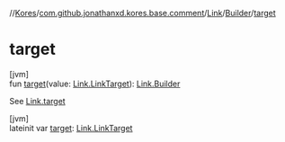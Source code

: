 //[Kores](../../../../index.md)/[com.github.jonathanxd.kores.base.comment](../../index.md)/[Link](../index.md)/[Builder](index.md)/[target](target.md)

# target

[jvm]\
fun [target](target.md)(value: [Link.LinkTarget](../-link-target/index.md)): [Link.Builder](index.md)

See [Link.target](../target.md)

[jvm]\
lateinit var [target](target.md): [Link.LinkTarget](../-link-target/index.md)
